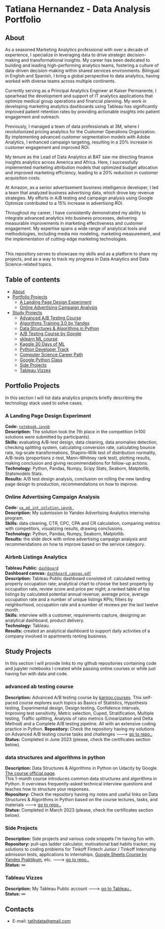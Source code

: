 # Tatiana Hernandez - Data Analysis Portfolio 

## About

As a seasoned Marketing Analytics professional with over a decade of experience, I specialize in leveraging data to drive strategic decision-making and transformational insights. My career has been dedicated to building and leading high-performing analytics teams, fostering a culture of data-driven decision-making within shared services environments. Bilingual in English and Spanish, I bring a global perspective to data analytics, having worked with diverse teams across multiple continents.

Currently serving as a Principal Analytics Engineer at Kaiser Permanente, I spearhead the development and support of IT analytics applications that optimize medical group operations and financial planning. My work in developing marketing analytics dashboards using Tableau has significantly improved patient retention rates by providing actionable insights into patient engagement and outreach.

Previously, I managed a team of data professionals at 3M, where I revolutionized pricing analytics for the Customer Operations Organization. By implementing advanced customer segmentation models with Adobe Analytics, I enhanced campaign targeting, resulting in a 20% increase in customer engagement and improved ROI.

My tenure as the Lead of Data Analytics at BAT saw me directing finance insights analytics across America and Africa. Here, I successfully implemented marketing attribution models that optimized budget allocation and improved marketing efficiency, leading to a 20% reduction in customer acquisition costs.

At Amazon, as a senior advertisement business intelligence developer, I led a team that analyzed business advertising data, which drove key revenue strategies. My efforts in A/B testing and campaign analysis using Google Optimize contributed to a 15% increase in advertising ROI.

Throughout my career, I have consistently demonstrated my ability to integrate advanced analytics into business processes, delivering measurable improvements in marketing effectiveness and customer engagement. My expertise spans a wide range of analytical tools and methodologies, including media mix modeling, marketing measurement, and the implementation of cutting-edge marketing technologies.


<br>
This repository serves to showcase my skills and as a platform to share my projects, and as a way to track my progress in Data Analytics and Data Science-related topics.  
<br>
  

## Table of contents
- [About](#about)
- [Portfolio Projects](#portfolio-projects)
	+ [A Landing Page Design Experiment](#a-landing-page-design-experiment)
	+ [Online Advertising Campaign Analysis](#online-advertising-campaign-analysis)
- [Study Projects](#study-projects)
  	+ [Advanced A/B Testing Course](#advanced-ab-testing-course)
	+ [Algorithms Training 3.0 by Yandex](#algorithms-training-by-yandex)
	+ [Data Structures & Algorithms in Python](#data-structures-and-algorithms-in-python)
	+ [A/B Testing Course by Google](#ab-testing-course-by-google)
	+ [sklearn ML course](#sklearn-ml-course)
	+ [Kaggle 30 Days of ML](#kaggle-30-days-of-ml)
	+ [Python Developer Track](#python-developer-track)
	+ [Computer Science Career Path](#computer-science-career-path)
	+ [Google Python Class](#google-python-class)
	+ [Side Projects](#side-projects)
	+ [Tableau Vizzes](#tableau-vizzes)

## Portfolio Projects
In this section I will list data analytics projects briefly describing the technology stack used to solve cases.

### A Landing Page Design Experiment
**Code:** [`notebook.ipynb`](https://github.com/nktnlx/side_projects/blob/master/4_career_factory/notebook.ipynb)        
**Description:**  The solution took the 7th place in the competition (≈100 solutions were submitted by participants).     
**Skills:** evaluating A/B-test design, data cleaning, data anomalies detection, checking splitting system, calculating conversion rate, calculating bounce rate, log-scale transformations, Shapiro–Wilk test of distribution normality, A/B-tests (proportions z-test, Mann–Whitney rank test), plotting results, making conclusion and giving recommendations for follow-up actions.      
**Technology:** Python, Pandas, Numpy, Scipy Stats, Seaborn, Matplotlib, Statsmodels Stats.   
**Results:** A/B test design analysis, conclusion on rolling the new landing page design to production, recommendations on how to improve. 

### Online Advertising Campaign Analysis
**Code:** [`ya_ad_int_solution.ipynb `](https://github.com/nktnlx/side_projects/blob/master/6_ya_ad_internship/ya_ad_int_solution.ipynb)    
**Description:** My submission to Yandex Advertising Analytics internship program.    
**Skills:** data cleaning, CTR, CPC, CPA and CR calculation, comparing metrics with competitors, visualizing results, drawing conclusions.    
**Technology:** Python, Pandas, Numpy, Seaborn, Matplotlib.     
**Results:** the slide deck with online advertising campaign analysis and recommendations on how to improve based on the service category. 

### Airbnb Listings Analytics 
**Tableau Public:** [`dashboard`](https://public.tableau.com/app/profile/nktn.lx/viz/LondonAirbnbListingsAnalyticalDashboardpractice5/Dashboard1)    
**Dashboard canvas:** [`dashboard_canvas.pdf`](https://github.com/nktnlx/data_analysis_course/blob/main/32_airbnb_listings/dashboard_canvas.pdf)   
**Description:** Tableau Public dashboard consisted of: calculated renting property occupation rate; analytical chart to choose the best property by occupation rate, review score and price per night; a ranked table of top listings by calculated potential annual revenue; average price, average occupation rate and a number of unique listings KPIs; filters by neighborhood, occupation rate and a number of reviews per the last twelve month.    
**Skills:** interview with a customer, requirements capture, designing an analytical dashboard, product delivery.    
**Technology:** Tableau.    
**Results:** created an analytical dashboard to support daily activities of a company involved in apartments renting business. 

## Study Projects
In this section I will provide links to my github repositories containing code and jupyter notebooks I created while passing online courses or while just having fun with data and code.

### advanced ab testing course
**Description:** Advanced A/B testing course by [karpov.courses](https://karpov.courses/simulator-ab). 
This self-paced course explores such topics as Basics of Statistics, Hypothesis testing, Experimental design, Design testing, Confidence intervals, Improving test sensitivity, Metric selection, Cuped, Stratification, Multiple testing, Traffic splitting, Analysis of ratio metrics (Linearization and Delta Method) and a Complete A/B testing pipeline. All with an extensive coding practice in Python.
**Repository:** Check the repository having my solutions on Advanced A/B testing course tasks and challenges ---> [go to repo..](https://github.com/nktnlx/ab_testing_advanced_course)  
**Status:** Completed in June 2023 (please, check the certificates section below).  

### data structures and algorithms in python
**Description:** Data Structures & Algorithms in Python on Udacity by Google. [The course official page](https://learn.udacity.com/courses/ud513).  
This 1-month course introduces common data structures and algorithms in Python. It overviews frequently-asked technical interview questions and teaches how to structure your responses.  
**Repository:** Check the repository having my notes and useful links on Data Structures & Algorithms in Python based on the course lectures, tasks, and materials ---> [go to repo..](https://github.com/nktnlx/algorithms_by_google_udacity)  
**Status:** Completed in March 2023 (please, check the certificates section below).    

### Side Projects
**Description:** Side projects and various code snippets I'm having fun with.  
**Repository:** pull-ups ladder calculator, motivational bad habits tracker, my solutions to coding problems for Tinkoff Fintech Junior / Tinkoff Internship admission tests, applications to internships, [Google Sheets Course by Yandex Praktikum](https://practicum.yandex.ru/excel-for-work/), etc. ---> [go to repo..](https://github.com/nktnlx/side_projects)  
**Status:** ∞  

### Tableau Vizzes
**Description:** My Tableau Public account ---> [go to Tableau..](https://public.tableau.com/profile/nktn.lx#!/)  
**Status:** ∞  


## Contacts

- E-mail: tatihdata@gmail.com
